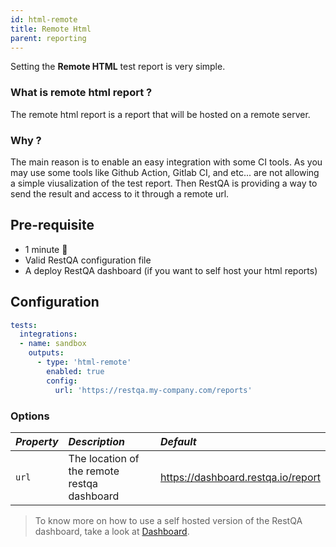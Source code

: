 ```yaml
---
id: html-remote
title: Remote Html
parent: reporting
---
```


Setting the **Remote HTML** test report is very simple.

### What is remote html report ?

The remote html report is a report that will be hosted on a remote server.

### Why ?

The main reason is to enable an easy integration with some CI tools.
As you may use some tools like Github Action, Gitlab CI, and etc... are not allowing a simple viusalization of the test report.
Then RestQA is providing a way to send the result and access to it through a remote url.


## Pre-requisite

 * 1 minute  🚀
 * Valid RestQA configuration file
 * A deploy RestQA dashboard (if you want to self host your html reports)

## Configuration 

```yaml
tests:
  integrations:
  - name: sandbox
    outputs:
      - type: 'html-remote'
        enabled: true
        config: 
          url: 'https://restqa.my-company.com/reports'
```

### Options

| *Property*   | *Description*                                                                                | *Default*                          |
|:-------------|:---------------------------------------------------------------------------------------------|:-----------------------------------|
| `url`        | The location of the remote restqa dashboard                                                  | https://dashboard.restqa.io/report |

> To know more on how to use a self hosted version of the RestQA dashboard, take a look at [Dashboard](../getting-started/dashboard).


